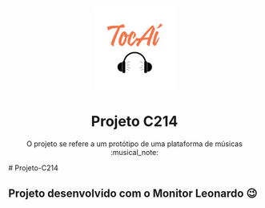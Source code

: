 <h1 align="center">
    <img alt="TocAi" title="#TocAi" src="./images/logo.png" />
</h1>

<h1 align="center">Projeto C214</h1>

<p align="center">O projeto se refere a um protótipo de uma plataforma de músicas :musical_note:</p>
# Projeto-C214

## Projeto desenvolvido com o Monitor Leonardo :wink: